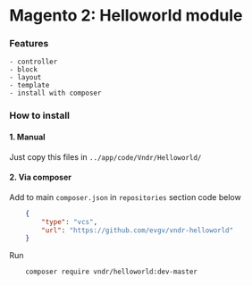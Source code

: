 # Magento 2: Helloworld module

### Features
    - controller
    - block
    - layout
    - template
    - install with composer

### How to install

#### 1. Manual
Just copy this files in `../app/code/Vndr/Helloworld/`

#### 2. Via composer

Add to main `composer.json` in `repositories` section code below
```json
    {
        "type": "vcs",
        "url": "https://github.com/evgv/vndr-helloworld"
    }
```


Run
```shell
    composer require vndr/helloworld:dev-master
```
